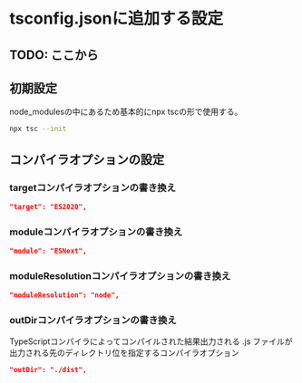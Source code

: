 # tsconfig.jsonに追加する設定

## TODO: ここから
## 初期設定
node_modulesの中にあるため基本的にnpx tscの形で使用する。  
```zsh
npx tsc --init
```
## コンパイラオプションの設定
### targetコンパイラオプションの書き換え
```json
"target": "ES2020",
```
### moduleコンパイラオプションの書き換え
```json
"module": "ESNext",
```
### moduleResolutionコンパイラオプションの書き換え
```json
"moduleResolution": "node",
```
### outDirコンパイラオプションの書き換え
TypeScriptコンパイラによってコンパイルされた結果出力される .js ファイルが出力される先のディレクトリ位を指定するコンパイラオプション  
```json
"outDir": "./dist",
```